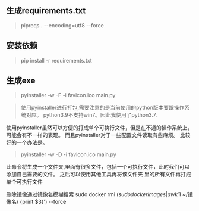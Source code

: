 ## 生成requirements.txt

> pipreqs . --encoding=utf8 --force

## 安装依赖

> pip install -r requirements.txt

## 生成exe

> pyinstaller -w -F -i favicon.ico main.py

> 使用pyinstaller进行打包,需要注意的是当前使用的python版本要跟操作系统对应。
> python3.9不支持win7。因此我使用了python3.7.

使用pyinstaller虽然可以方便的打成单个可执行文件，但是在不通的操作系统上，可能会有不一样的表现。
而且pyinstaller对于一些配置文件读取有些麻烦。
比较好的一个办法是。
> pyinstaller -w -D -i favicon.ico main.py

此命令将生成一个文件夹,里面有很多文件，包括一个可执行文件，此时我们可以添加自己需要的文件。
之后可以使用其他工具再将该文件夹 里的所有文件再打成单个可执行文件


删除镜像通过镜像名模糊搜索
sudo docker rmi $(sudo docker images | awk '$1 ~/镜像名/ {print $3}') --force